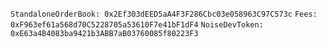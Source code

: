 `StandaloneOrderBook: 0x2Ef303dEED5aA4F3F286Cbc03e058963C97C573c`
`Fees: 0xF963ef61a568d70C5228705a53610F7e41bF1dF4`
`NoiseDevToken: 0xE63a4B4083ba9421b3ABB7aB03760085f80223F3`
